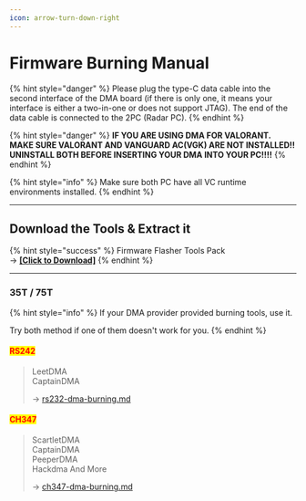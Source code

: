 ```yaml
---
icon: arrow-turn-down-right
---
```


# Firmware Burning Manual

{% hint style="danger" %}
Please plug the type-C data cable into the second interface of the DMA board (if there is only one, it means your interface is either a two-in-one or does not support JTAG). The end of the data cable is connected to the 2PC (Radar PC).
{% endhint %}

{% hint style="danger" %}
**IF YOU ARE USING DMA FOR VALORANT. MAKE SURE VALORANT AND VANGUARD AC(VGK) ARE NOT INSTALLED!! UNINSTALL BOTH BEFORE INSERTING YOUR DMA INTO YOUR PC!!!!**
{% endhint %}

{% hint style="info" %}
Make sure both PC have all VC runtime environments installed.
{% endhint %}

***

## Download the Tools & Extract it

{% hint style="success" %}
Firmware Flasher Tools Pack\
-> [**\[Click to Download\]**](https://alist.scarlet.technology/d/Users/Tools/DMA_Flasher.zip)
{% endhint %}

***

### 35T / 75T

{% hint style="info" %}
If your DMA provider provided burning tools, use it.&#x20;

Try both method if one of them doesn't work for you.
{% endhint %}

#### <mark style="color:red;">**RS242**</mark>

> LeetDMA\
> CaptainDMA
>
> -> [rs232-dma-burning.md](rs232-dma-burning.md "mention")

#### <mark style="color:red;">**CH347**</mark>

> ScartletDMA\
> CaptainDMA\
> PeeperDMA\
> Hackdma And More
>
> -> [ch347-dma-burning.md](ch347-dma-burning.md "mention")

